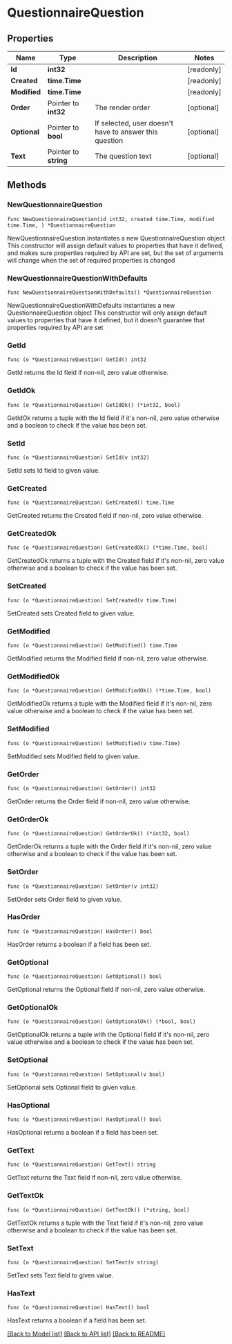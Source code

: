 # QuestionnaireQuestion

## Properties

Name | Type | Description | Notes
------------ | ------------- | ------------- | -------------
**Id** | **int32** |  | [readonly] 
**Created** | **time.Time** |  | [readonly] 
**Modified** | **time.Time** |  | [readonly] 
**Order** | Pointer to **int32** | The render order | [optional] 
**Optional** | Pointer to **bool** | If selected, user doesn&#39;t have to answer this question | [optional] 
**Text** | Pointer to **string** | The question text | [optional] 

## Methods

### NewQuestionnaireQuestion

`func NewQuestionnaireQuestion(id int32, created time.Time, modified time.Time, ) *QuestionnaireQuestion`

NewQuestionnaireQuestion instantiates a new QuestionnaireQuestion object
This constructor will assign default values to properties that have it defined,
and makes sure properties required by API are set, but the set of arguments
will change when the set of required properties is changed

### NewQuestionnaireQuestionWithDefaults

`func NewQuestionnaireQuestionWithDefaults() *QuestionnaireQuestion`

NewQuestionnaireQuestionWithDefaults instantiates a new QuestionnaireQuestion object
This constructor will only assign default values to properties that have it defined,
but it doesn't guarantee that properties required by API are set

### GetId

`func (o *QuestionnaireQuestion) GetId() int32`

GetId returns the Id field if non-nil, zero value otherwise.

### GetIdOk

`func (o *QuestionnaireQuestion) GetIdOk() (*int32, bool)`

GetIdOk returns a tuple with the Id field if it's non-nil, zero value otherwise
and a boolean to check if the value has been set.

### SetId

`func (o *QuestionnaireQuestion) SetId(v int32)`

SetId sets Id field to given value.


### GetCreated

`func (o *QuestionnaireQuestion) GetCreated() time.Time`

GetCreated returns the Created field if non-nil, zero value otherwise.

### GetCreatedOk

`func (o *QuestionnaireQuestion) GetCreatedOk() (*time.Time, bool)`

GetCreatedOk returns a tuple with the Created field if it's non-nil, zero value otherwise
and a boolean to check if the value has been set.

### SetCreated

`func (o *QuestionnaireQuestion) SetCreated(v time.Time)`

SetCreated sets Created field to given value.


### GetModified

`func (o *QuestionnaireQuestion) GetModified() time.Time`

GetModified returns the Modified field if non-nil, zero value otherwise.

### GetModifiedOk

`func (o *QuestionnaireQuestion) GetModifiedOk() (*time.Time, bool)`

GetModifiedOk returns a tuple with the Modified field if it's non-nil, zero value otherwise
and a boolean to check if the value has been set.

### SetModified

`func (o *QuestionnaireQuestion) SetModified(v time.Time)`

SetModified sets Modified field to given value.


### GetOrder

`func (o *QuestionnaireQuestion) GetOrder() int32`

GetOrder returns the Order field if non-nil, zero value otherwise.

### GetOrderOk

`func (o *QuestionnaireQuestion) GetOrderOk() (*int32, bool)`

GetOrderOk returns a tuple with the Order field if it's non-nil, zero value otherwise
and a boolean to check if the value has been set.

### SetOrder

`func (o *QuestionnaireQuestion) SetOrder(v int32)`

SetOrder sets Order field to given value.

### HasOrder

`func (o *QuestionnaireQuestion) HasOrder() bool`

HasOrder returns a boolean if a field has been set.

### GetOptional

`func (o *QuestionnaireQuestion) GetOptional() bool`

GetOptional returns the Optional field if non-nil, zero value otherwise.

### GetOptionalOk

`func (o *QuestionnaireQuestion) GetOptionalOk() (*bool, bool)`

GetOptionalOk returns a tuple with the Optional field if it's non-nil, zero value otherwise
and a boolean to check if the value has been set.

### SetOptional

`func (o *QuestionnaireQuestion) SetOptional(v bool)`

SetOptional sets Optional field to given value.

### HasOptional

`func (o *QuestionnaireQuestion) HasOptional() bool`

HasOptional returns a boolean if a field has been set.

### GetText

`func (o *QuestionnaireQuestion) GetText() string`

GetText returns the Text field if non-nil, zero value otherwise.

### GetTextOk

`func (o *QuestionnaireQuestion) GetTextOk() (*string, bool)`

GetTextOk returns a tuple with the Text field if it's non-nil, zero value otherwise
and a boolean to check if the value has been set.

### SetText

`func (o *QuestionnaireQuestion) SetText(v string)`

SetText sets Text field to given value.

### HasText

`func (o *QuestionnaireQuestion) HasText() bool`

HasText returns a boolean if a field has been set.


[[Back to Model list]](../README.md#documentation-for-models) [[Back to API list]](../README.md#documentation-for-api-endpoints) [[Back to README]](../README.md)


